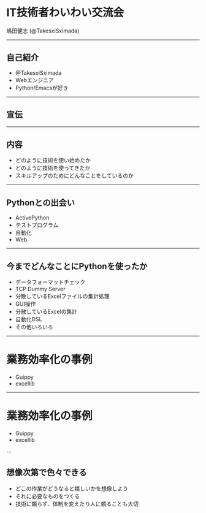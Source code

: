 # IT技術者わいわい交流会

嶋田健志
(@TakesxiSximada)

---

## 自己紹介

- @TakesxiSximada
- Webエンジニア
- Python/Emacsが好き

---

## 宣伝

---

## 内容

- どのように技術を使い始めたか
- どのように技術を使ってきたか
- スキルアップのためにどんなことをしているのか


---

## Pythonとの出会い

- ActivePython
- テストプログラム
- 自動化
- Web

---

## 今までどんなことにPythonを使ったか

- データフォーマットチェック
- TCP Dummy Server
- 分散しているExcelファイルの集計処理
- GUI操作
- 分散しているExcelの集計
- 自動化DSL
- その他いろいろ

---

# 業務効率化の事例

- Guippy
- excellib

---

# 業務効率化の事例

- Guippy
- excellib

--

## 想像次第で色々できる

- どこの作業がどうなると嬉しいかを想像しよう
- それに必要なものをつくる
- 技術に頼らず、体制を変えたり人に頼ることも大切
